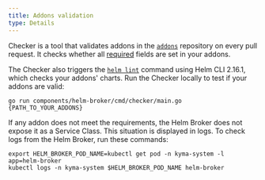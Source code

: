 ```yaml
---
title: Addons validation
type: Details
---
```


Checker is a tool that validates addons in the [`addons`](https://github.com/kyma-project/addons) repository on every pull request. It checks whether all [required](./04-create-addons.md) fields are set in your addons.

The Checker also triggers the [`helm lint`](https://v2.helm.sh/docs/helm/#helm-lint) command using Helm CLI 2.16.1, which checks your addons' charts.
Run the Checker locally to test if your addons are valid:
```
go run components/helm-broker/cmd/checker/main.go {PATH_TO_YOUR_ADDONS}
```

If any addon does not meet the requirements, the Helm Broker does not expose it as a Service Class. This situation is displayed in logs.
To check logs from the Helm Broker, run these commands:

```
export HELM_BROKER_POD_NAME=kubectl get pod -n kyma-system -l app=helm-broker
kubectl logs -n kyma-system $HELM_BROKER_POD_NAME helm-broker
```

